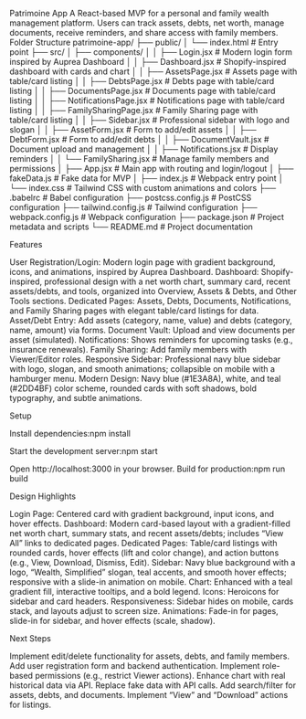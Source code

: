 Patrimoine App
A React-based MVP for a personal and family wealth management platform. Users can track assets, debts, net worth, manage documents, receive reminders, and share access with family members.
Folder Structure
patrimoine-app/
├── public/
│   └── index.html           # Entry point
├── src/
│   ├── components/
│   │   ├── Login.jsx        # Modern login form inspired by Auprea Dashboard
│   │   ├── Dashboard.jsx    # Shopify-inspired dashboard with cards and chart
│   │   ├── AssetsPage.jsx   # Assets page with table/card listing
│   │   ├── DebtsPage.jsx    # Debts page with table/card listing
│   │   ├── DocumentsPage.jsx # Documents page with table/card listing
│   │   ├── NotificationsPage.jsx # Notifications page with table/card listing
│   │   ├── FamilySharingPage.jsx # Family Sharing page with table/card listing
│   │   ├── Sidebar.jsx      # Professional sidebar with logo and slogan
│   │   ├── AssetForm.jsx    # Form to add/edit assets
│   │   ├── DebtForm.jsx     # Form to add/edit debts
│   │   ├── DocumentVault.jsx # Document upload and management
│   │   ├── Notifications.jsx # Display reminders
│   │   └── FamilySharing.jsx # Manage family members and permissions
│   ├── App.jsx              # Main app with routing and login/logout
│   ├── fakeData.js          # Fake data for MVP
│   ├── index.js             # Webpack entry point
│   └── index.css            # Tailwind CSS with custom animations and colors
├── .babelrc                 # Babel configuration
├── postcss.config.js        # PostCSS configuration
├── tailwind.config.js       # Tailwind configuration
├── webpack.config.js        # Webpack configuration
├── package.json             # Project metadata and scripts
└── README.md                # Project documentation

Features

User Registration/Login: Modern login page with gradient background, icons, and animations, inspired by Auprea Dashboard.
Dashboard: Shopify-inspired, professional design with a net worth chart, summary card, recent assets/debts, and tools, organized into Overview, Assets & Debts, and Other Tools sections.
Dedicated Pages: Assets, Debts, Documents, Notifications, and Family Sharing pages with elegant table/card listings for data.
Asset/Debt Entry: Add assets (category, name, value) and debts (category, name, amount) via forms.
Document Vault: Upload and view documents per asset (simulated).
Notifications: Shows reminders for upcoming tasks (e.g., insurance renewals).
Family Sharing: Add family members with Viewer/Editor roles.
Responsive Sidebar: Professional navy blue sidebar with logo, slogan, and smooth animations; collapsible on mobile with a hamburger menu.
Modern Design: Navy blue (#1E3A8A), white, and teal (#2DD4BF) color scheme, rounded cards with soft shadows, bold typography, and subtle animations.

Setup

Install dependencies:npm install


Start the development server:npm start


Open http://localhost:3000 in your browser.
Build for production:npm run build



Design Highlights

Login Page: Centered card with gradient background, input icons, and hover effects.
Dashboard: Modern card-based layout with a gradient-filled net worth chart, summary stats, and recent assets/debts; includes “View All” links to dedicated pages.
Dedicated Pages: Table/card listings with rounded cards, hover effects (lift and color change), and action buttons (e.g., View, Download, Dismiss, Edit).
Sidebar: Navy blue background with a logo, “Wealth, Simplified” slogan, teal accents, and smooth hover effects; responsive with a slide-in animation on mobile.
Chart: Enhanced with a teal gradient fill, interactive tooltips, and a bold legend.
Icons: Heroicons for sidebar and card headers.
Responsiveness: Sidebar hides on mobile, cards stack, and layouts adjust to screen size.
Animations: Fade-in for pages, slide-in for sidebar, and hover effects (scale, shadow).

Next Steps

Implement edit/delete functionality for assets, debts, and family members.
Add user registration form and backend authentication.
Implement role-based permissions (e.g., restrict Viewer actions).
Enhance chart with real historical data via API.
Replace fake data with API calls.
Add search/filter for assets, debts, and documents.
Implement “View” and “Download” actions for listings.

